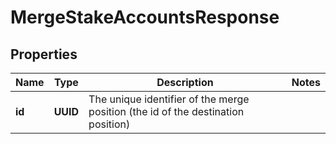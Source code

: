 

# MergeStakeAccountsResponse


## Properties

| Name | Type | Description | Notes |
|------------ | ------------- | ------------- | -------------|
|**id** | **UUID** | The unique identifier of the merge position (the id of the destination position) |  |



